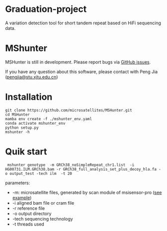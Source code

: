 # Graduation-project
A variation detection tool for short tandem repeat based on HiFi sequencing data.

# MShunter

MSHunter is still in development. Please report bugs via [GitHub issues](https://github.com/microsatellites/MSHunter/issues/new).

If you have any question about this software, please contact with Peng Jia (pengjia@stu.xjtu.edu.cn)

# Installation

```shell
git clone https://github.com/microsatellites/MSHunter.git
cd MSHunter
mamba env create -f ./mshunter_env.yaml
conda activate mshunter_env
python setup.py
mshunter -h 
```

# Quik start

```shell 
 mshunter genotype  -m GRCh38_noSimpleRepeat_chr1.list  -i HG00731.ILM.GRCh38.bam -r GRCh38_full_analysis_set_plus_decoy_hla.fa -o output_test -tech ilm  -t 20 
```

parameters: 
* -m: microsatellite files, generated by scan module of msisensor-pro ([see example](https://raw.githubusercontent.com/microsatellites/MSHunter/master/test/data/GRCh38_noSimpleRepeat_chr1.list))
* -i aligned bam file or cram file
* -r reference file 
* -o output directory 
* -tech sequencing technology 
* -t threads used


